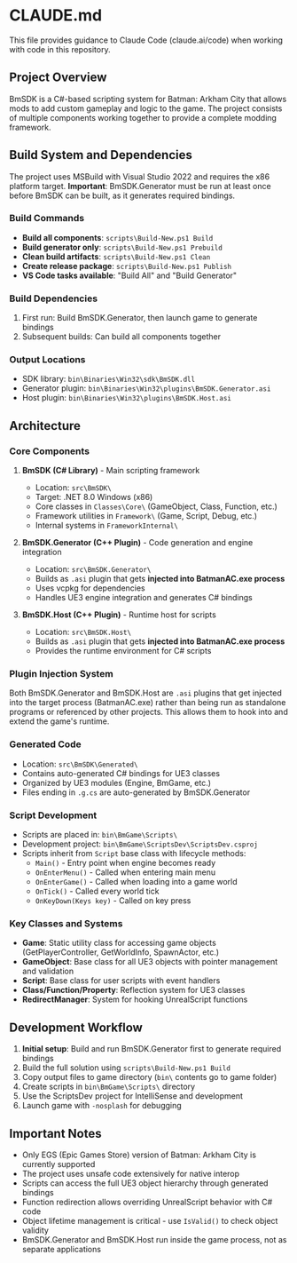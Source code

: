 # CLAUDE.md

This file provides guidance to Claude Code (claude.ai/code) when working with code in this repository.

## Project Overview

BmSDK is a C#-based scripting system for Batman: Arkham City that allows mods to add custom gameplay and logic to the game. The project consists of multiple components working together to provide a complete modding framework.

## Build System and Dependencies

The project uses MSBuild with Visual Studio 2022 and requires the x86 platform target. **Important**: BmSDK.Generator must be run at least once before BmSDK can be built, as it generates required bindings.

### Build Commands

- **Build all components**: `scripts\Build-New.ps1 Build`
- **Build generator only**: `scripts\Build-New.ps1 Prebuild`
- **Clean build artifacts**: `scripts\Build-New.ps1 Clean`
- **Create release package**: `scripts\Build-New.ps1 Publish`
- **VS Code tasks available**: "Build All" and "Build Generator"

### Build Dependencies

1. First run: Build BmSDK.Generator, then launch game to generate bindings
2. Subsequent builds: Can build all components together

### Output Locations

- SDK library: `bin\Binaries\Win32\sdk\BmSDK.dll`
- Generator plugin: `bin\Binaries\Win32\plugins\BmSDK.Generator.asi`
- Host plugin: `bin\Binaries\Win32\plugins\BmSDK.Host.asi`

## Architecture

### Core Components

1. **BmSDK (C# Library)** - Main scripting framework
   - Location: `src\BmSDK\`
   - Target: .NET 8.0 Windows (x86)
   - Core classes in `Classes\Core\` (GameObject, Class, Function, etc.)
   - Framework utilities in `Framework\` (Game, Script, Debug, etc.)
   - Internal systems in `FrameworkInternal\`

2. **BmSDK.Generator (C++ Plugin)** - Code generation and engine integration
   - Location: `src\BmSDK.Generator\`
   - Builds as `.asi` plugin that gets **injected into BatmanAC.exe process**
   - Uses vcpkg for dependencies
   - Handles UE3 engine integration and generates C# bindings

3. **BmSDK.Host (C++ Plugin)** - Runtime host for scripts
   - Location: `src\BmSDK.Host\`
   - Builds as `.asi` plugin that gets **injected into BatmanAC.exe process**
   - Provides the runtime environment for C# scripts

### Plugin Injection System

Both BmSDK.Generator and BmSDK.Host are `.asi` plugins that get injected into the target process (BatmanAC.exe) rather than being run as standalone programs or referenced by other projects. This allows them to hook into and extend the game's runtime.

### Generated Code

- Location: `src\BmSDK\Generated\`
- Contains auto-generated C# bindings for UE3 classes
- Organized by UE3 modules (Engine, BmGame, etc.)
- Files ending in `.g.cs` are auto-generated by BmSDK.Generator

### Script Development

- Scripts are placed in: `bin\BmGame\Scripts\`
- Development project: `bin\BmGame\ScriptsDev\ScriptsDev.csproj`
- Scripts inherit from `Script` base class with lifecycle methods:
  - `Main()` - Entry point when engine becomes ready
  - `OnEnterMenu()` - Called when entering main menu
  - `OnEnterGame()` - Called when loading into a game world
  - `OnTick()` - Called every world tick
  - `OnKeyDown(Keys key)` - Called on key press

### Key Classes and Systems

- **Game**: Static utility class for accessing game objects (GetPlayerController, GetWorldInfo, SpawnActor, etc.)
- **GameObject**: Base class for all UE3 objects with pointer management and validation
- **Script**: Base class for user scripts with event handlers
- **Class/Function/Property**: Reflection system for UE3 classes
- **RedirectManager**: System for hooking UnrealScript functions

## Development Workflow

1. **Initial setup**: Build and run BmSDK.Generator first to generate required bindings
2. Build the full solution using `scripts\Build-New.ps1 Build`
3. Copy output files to game directory (`bin\` contents go to game folder)
4. Create scripts in `bin\BmGame\Scripts\` directory
5. Use the ScriptsDev project for IntelliSense and development
6. Launch game with `-nosplash` for debugging

## Important Notes

- Only EGS (Epic Games Store) version of Batman: Arkham City is currently supported
- The project uses unsafe code extensively for native interop
- Scripts can access the full UE3 object hierarchy through generated bindings
- Function redirection allows overriding UnrealScript behavior with C# code
- Object lifetime management is critical - use `IsValid()` to check object validity
- BmSDK.Generator and BmSDK.Host run inside the game process, not as separate applications